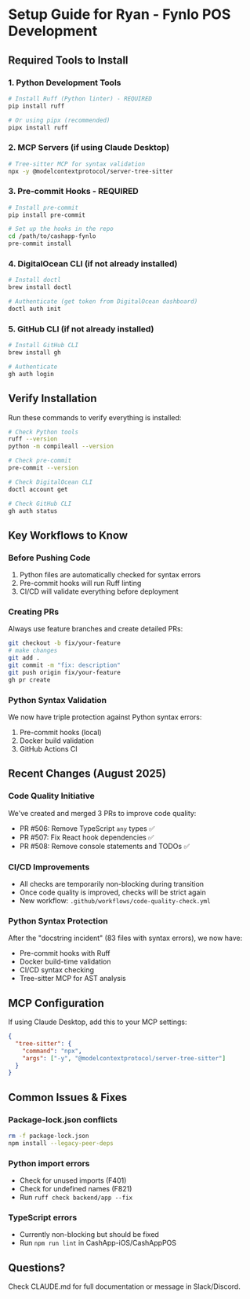 # Setup Guide for Ryan - Fynlo POS Development

## Required Tools to Install

### 1. Python Development Tools
```bash
# Install Ruff (Python linter) - REQUIRED
pip install ruff

# Or using pipx (recommended)
pipx install ruff
```

### 2. MCP Servers (if using Claude Desktop)
```bash
# Tree-sitter MCP for syntax validation
npx -y @modelcontextprotocol/server-tree-sitter
```

### 3. Pre-commit Hooks - REQUIRED
```bash
# Install pre-commit
pip install pre-commit

# Set up the hooks in the repo
cd /path/to/cashapp-fynlo
pre-commit install
```

### 4. DigitalOcean CLI (if not already installed)
```bash
# Install doctl
brew install doctl

# Authenticate (get token from DigitalOcean dashboard)
doctl auth init
```

### 5. GitHub CLI (if not already installed)
```bash
# Install GitHub CLI
brew install gh

# Authenticate
gh auth login
```

## Verify Installation

Run these commands to verify everything is installed:

```bash
# Check Python tools
ruff --version
python -m compileall --version

# Check pre-commit
pre-commit --version

# Check DigitalOcean CLI
doctl account get

# Check GitHub CLI  
gh auth status
```

## Key Workflows to Know

### Before Pushing Code
1. Python files are automatically checked for syntax errors
2. Pre-commit hooks will run Ruff linting
3. CI/CD will validate everything before deployment

### Creating PRs
Always use feature branches and create detailed PRs:
```bash
git checkout -b fix/your-feature
# make changes
git add .
git commit -m "fix: description"
git push origin fix/your-feature
gh pr create
```

### Python Syntax Validation
We now have triple protection against Python syntax errors:
1. Pre-commit hooks (local)
2. Docker build validation
3. GitHub Actions CI

## Recent Changes (August 2025)

### Code Quality Initiative
We've created and merged 3 PRs to improve code quality:
- PR #506: Remove TypeScript `any` types ✅
- PR #507: Fix React hook dependencies ✅
- PR #508: Remove console statements and TODOs ✅

### CI/CD Improvements
- All checks are temporarily non-blocking during transition
- Once code quality is improved, checks will be strict again
- New workflow: `.github/workflows/code-quality-check.yml`

### Python Syntax Protection
After the "docstring incident" (83 files with syntax errors), we now have:
- Pre-commit hooks with Ruff
- Docker build-time validation
- CI/CD syntax checking
- Tree-sitter MCP for AST analysis

## MCP Configuration
If using Claude Desktop, add this to your MCP settings:
```json
{
  "tree-sitter": {
    "command": "npx",
    "args": ["-y", "@modelcontextprotocol/server-tree-sitter"]
  }
}
```

## Common Issues & Fixes

### Package-lock.json conflicts
```bash
rm -f package-lock.json
npm install --legacy-peer-deps
```

### Python import errors
- Check for unused imports (F401)
- Check for undefined names (F821)
- Run `ruff check backend/app --fix`

### TypeScript errors
- Currently non-blocking but should be fixed
- Run `npm run lint` in CashApp-iOS/CashAppPOS

## Questions?
Check CLAUDE.md for full documentation or message in Slack/Discord.